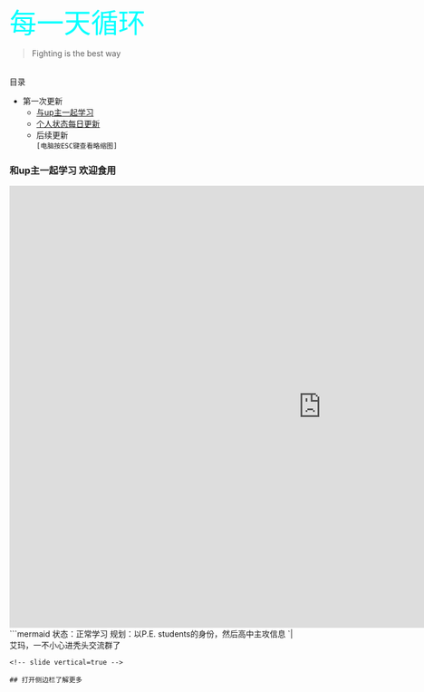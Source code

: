<font color=#00ffff size=72>每一天循环</font>
> Fighting is the best way 

<!-- slide -->
</br>目录
+ 第一次更新
    * [与up主一起学习](https://kai.52yi.vip/#/2/1)
    * [个人状态每日更新](https://kai.52yi.vip/#/3)
    * 后续更新
</br>`[电脑按ESC键查看略缩图]`
<!-- slide -->
### 和up主一起学习 **欢迎食用**
<!-- slide vertical=true -->
<iframe 
    width="1100" 
    height="780" 
    src="https://live.bilibili.com/8397302"
    scrolling="no" 
    border="0" 
    frameborder="no" 
    framespacing="0" 
    allowfullscreen="false"> 
    </iframe>
<!-- slide -->
```mermaid
状态：正常学习
规划：以P.E. students的身份，然后高中主攻信息
`|艾玛，一不小心进秃头交流群了

```
<!-- slide vertical=true -->

## 打开侧边栏了解更多


